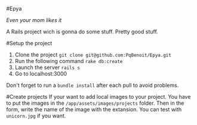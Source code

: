 #Epya 

*Even your mom likes it*


A Rails project wich is gonna do some stuff. Pretty good stuff.


#Setup the project
1. Clone the project `git clone git@github.com:PqBenoit/Epya.git`
2. Run the following command `rake db:create`
3. Launch the server `rails s`
4. Go to localhost:3000

Don't forget to run a `bundle install` after each pull to avoid problems.

#Create projects
If your want to add local images to your project. You have to put the images in the `/app/assets/images/projects` folder. Then in the form, write the name of the image with the extansion. You can test with `unicorn.jpg` if you want.